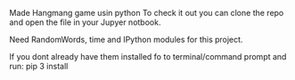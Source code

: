 Made Hangmang game usin python
To check it out you can clone the repo and open the file in your Jupyer notbook.

Need RandomWords, time and IPython modules for this project.

If you dont already have them installed fo to terminal/command prompt and run:
pip 3 install <name>
